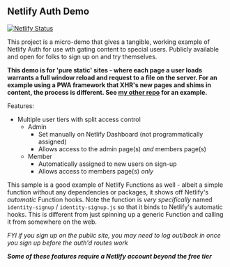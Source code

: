 ## Netlify Auth Demo

[![Netlify Status](https://api.netlify.com/api/v1/badges/f3fa60e9-01b3-4dac-99a6-ff533fb100ba/deploy-status)](https://app.netlify.com/sites/auth-jon-fm/deploys)

This project is a micro-demo that gives a tangible, working example of Netlify Auth for use wth gating content to special users. Publicly available and open for folks to sign up on and try themselves.

**This demo is for 'pure static' sites - where each page a user loads warrants a full window reload and request to a file on the server. For an example using a PWA framework that XHR's new pages and shims in content, the process is different. See [my other repo](https://github.com/jon-fm/gatsby-auth-demo-jon-fm) for an example.**

Features:

- Multiple user tiers with split access control
  - Admin
    - Set manually on Netlify Dashboard (not programmatically assigned)
    - Allows access to the admin page(s) _and_ members page(s)
  - Member
    - Automatically assigned to new users on sign-up
    - Allows access to members page(s) _only_

This sample is a good example of Netlify Functions as well - albeit a simple function without any dependencies or packages, it shows off Netlify's _automatic_ Function hooks. Note the function is _very specifically_ named `identity-signup` / `identity-signup.js` so that it binds to Netlify's automatic hooks. This is different from just spinning up a generic Function and calling it from somewhere on the web.

*FYI if you sign up on the public site, you may need to log out/back in once you sign up before the auth'd routes work*

__*Some of these features require a Netlify account beyond the free tier*__
